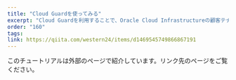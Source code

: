 ```yaml
---
title: "Cloud Guardを使ってみる"
excerpt: "Cloud Guardを利用することで、Oracle Cloud Infrastructureの顧客テナント全体のクラウド・セキュリティ体制を統一的なビューから確認することができます。OCIの構成にセキュリティの弱点がないか、ユーザーにリスクのあるアクティビティがないかを検出し、セキュリティ担当者へアラート通知、設定の修正の自動化などの機能を提供します。"
order: "160"
tags:
link: https://qiita.com/western24/items/d1469545749866867191
---
```

このチュートリアルは外部のページで紹介しています。リンク先のページをご覧ください。